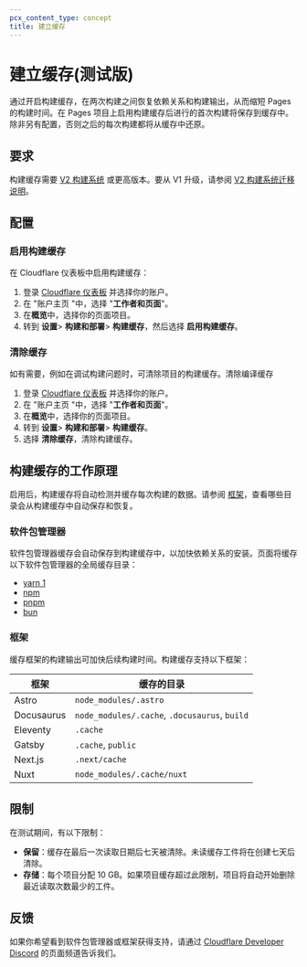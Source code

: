```yaml
---
pcx_content_type: concept
title: 建立缓存
---
```


# 建立缓存(测试版)

通过开启构建缓存，在两次构建之间恢复依赖关系和构建输出，从而缩短 Pages 的构建时间。在 Pages 项目上启用构建缓存后进行的首次构建将保存到缓存中。除非另有配置，否则之后的每次构建都将从缓存中还原。

## 要求

构建缓存需要 [V2 构建系统](/pages/configuration/language-support-and-tools/) 或更高版本。要从 V1 升级，请参阅 [V2 构建系统迁移说明](/pages/configuration/language-support-and-tools/#v2-build-system)。

## 配置

### 启用构建缓存

在 Cloudflare 仪表板中启用构建缓存：

1. 登录 [Cloudflare 仪表板](https://dash.cloudflare.com) 并选择你的账户。
2. 在 "账户主页 "中，选择 "**工作者和页面**"。
3. 在**概览**中，选择你的页面项目。
4. 转到 **设置**> **构建和部署**> **构建缓存**，然后选择 **启用构建缓存**。

### 清除缓存

如有需要，例如在调试构建问题时，可清除项目的构建缓存。清除编译缓存

1. 登录 [Cloudflare 仪表板](https://dash.cloudflare.com) 并选择你的账户。
2. 在 "账户主页 "中，选择 "**工作者和页面**"。
3. 在**概览**中，选择你的页面项目。
4. 转到 **设置**> **构建和部署**> **构建缓存**。
5. 选择 **清除缓存**，清除构建缓存。

## 构建缓存的工作原理

启用后，构建缓存将自动检测并缓存每次构建的数据。请参阅 [框架](/pages/configuration/build-caching/#frameworks)，查看哪些目录会从构建缓存中自动保存和恢复。

### 软件包管理器

软件包管理器缓存会自动保存到构建缓存中，以加快依赖关系的安装。页面将缓存以下软件包管理器的全局缓存目录：

- [yarn 1](https://yarnpkg.com/)
- [npm](https://www.npmjs.com/)
- [pnpm](https://pnpm.io/)
- [bun](https://bun.sh/)

### 框架

缓存框架的构建输出可加快后续构建时间。构建缓存支持以下框架：

| 框架 | 缓存的目录|
| ---------- | --------------------------------------------- |
| Astro      | `node_modules/.astro`                         |
| Docusaurus | `node_modules/.cache`, `.docusaurus`, `build` |
| Eleventy   | `.cache`                                      |
| Gatsby     | `.cache`, `public`                            |
| Next.js    | `.next/cache`                                 |
| Nuxt       | `node_modules/.cache/nuxt`                    |

## 限制

在测试期间，有以下限制：

- **保留**：缓存在最后一次读取日期后七天被清除。未读缓存工件将在创建七天后清除。
- **存储**：每个项目分配 10 GB。如果项目缓存超过此限制，项目将自动开始删除最近读取次数最少的工件。

## 反馈

如果你希望看到软件包管理器或框架获得支持，请通过 [Cloudflare Developer Discord](https://discord.com/invite/cloudflaredev) 的页面频道告诉我们。